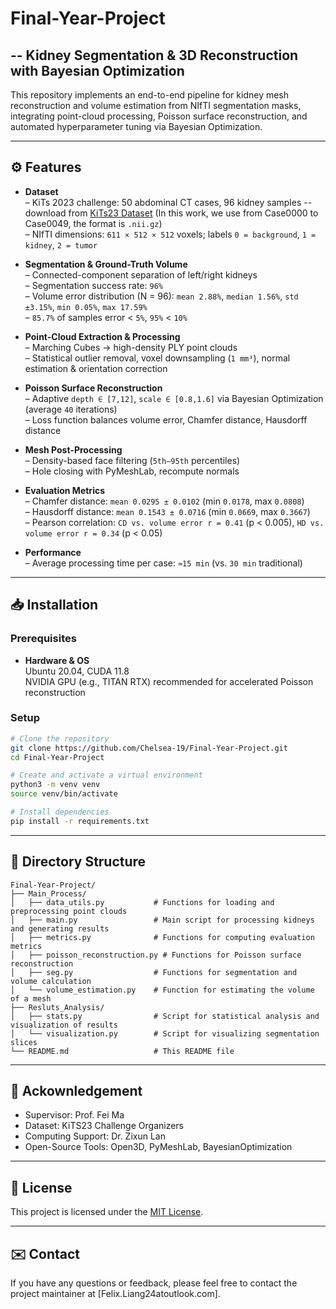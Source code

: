# Final-Year-Project

## -- Kidney Segmentation & 3D Reconstruction with Bayesian Optimization

This repository implements an end-to-end pipeline for kidney mesh reconstruction and volume estimation from NIfTI segmentation masks, integrating point-cloud processing, Poisson surface reconstruction, and automated hyperparameter tuning via Bayesian Optimization.

---

## ⚙️ Features

- **Dataset**  
  – KiTs 2023 challenge: 50 abdominal CT cases, 96 kidney samples -- download from [KiTs23 Dataset](https://github.com/neheller/kits23/tree/main/dataset) (In this work, we use from Case0000 to Case0049, the format is `.nii.gz`)  
  – NIfTI dimensions: `611 × 512 × 512` voxels; labels `0 = background`, `1 = kidney`, `2 = tumor`  

- **Segmentation & Ground-Truth Volume**  
  – Connected-component separation of left/right kidneys  
  – Segmentation success rate: `96%`  
  – Volume error distribution (N = 96): `mean 2.88%`, `median 1.56%`, `std ±3.15%`, `min 0.05%`, `max 17.59%`  
  – `85.7%` of samples error < `5%`, `95%` < `10%`  

- **Point-Cloud Extraction & Processing**  
  – Marching Cubes → high-density PLY point clouds  
  – Statistical outlier removal, voxel downsampling (`1 mm³`), normal estimation & orientation correction  

- **Poisson Surface Reconstruction**  
  – Adaptive `depth ∈ [7,12]`, `scale ∈ [0.8,1.6]` via Bayesian Optimization (average `40` iterations)  
  – Loss function balances volume error, Chamfer distance, Hausdorff distance  

- **Mesh Post-Processing**  
  – Density-based face filtering (`5th–95th` percentiles)  
  – Hole closing with PyMeshLab, recompute normals  

- **Evaluation Metrics**  
  – Chamfer distance: `mean 0.0295 ± 0.0102` (min `0.0178`, max `0.0808`)  
  – Hausdorff distance: `mean 0.1543 ± 0.0716` (min `0.0669`, max `0.3667`)  
  – Pearson correlation: `CD vs. volume error r = 0.41` (p < 0.005), `HD vs. volume error r = 0.34` (p < 0.05)  

- **Performance**  
  – Average processing time per case: `≈15 min` (vs. `30 min` traditional)  

---

## 📥 Installation

### Prerequisites
- **Hardware & OS**  
  Ubuntu 20.04, CUDA 11.8  
  NVIDIA GPU (e.g., TITAN RTX) recommended for accelerated Poisson reconstruction  

### Setup
```bash
# Clone the repository
git clone https://github.com/Chelsea-19/Final-Year-Project.git
cd Final-Year-Project

# Create and activate a virtual environment
python3 -m venv venv
source venv/bin/activate

# Install dependencies
pip install -r requirements.txt
```  

---

## 📂 Directory Structure
```text
Final-Year-Project/
├── Main_Process/
│   ├── data_utils.py           # Functions for loading and preprocessing point clouds
│   ├── main.py                 # Main script for processing kidneys and generating results
│   ├── metrics.py              # Functions for computing evaluation metrics
│   ├── poisson_reconstruction.py # Functions for Poisson surface reconstruction
│   ├── seg.py                  # Functions for segmentation and volume calculation
│   └── volume_estimation.py    # Function for estimating the volume of a mesh
├── Resluts_Analysis/
│   ├── stats.py                # Script for statistical analysis and visualization of results
│   └── visualization.py        # Script for visualizing segmentation slices
└── README.md                   # This README file
```

---


## 🤝 Ackownledgement
 - Supervisor: Prof. Fei Ma
 - Dataset: KiTS23 Challenge Organizers
 - Computing Support: Dr. Zixun Lan
 - Open-Source Tools: Open3D, PyMeshLab, BayesianOptimization

---

## 📄 License
This project is licensed under the [MIT License](LICENSE).

---

## ✉️ Contact
If you have any questions or feedback, please feel free to contact the project maintainer at [Felix.Liang24atoutlook.com].

